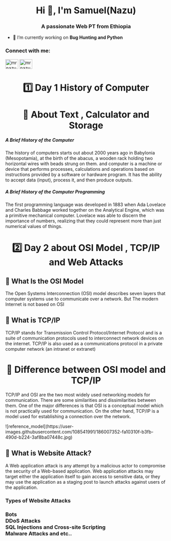 <h1 align="center">Hi 👋, I'm Samuel(Nazu)</h1>
<h3 align="center">A passionate Web PT from Ethiopia</h3>

- 🔭 I’m currently working on **Bug Hunting and Python**

<h3 align="left">Connect with me:</h3>
<p align="left">
<a href="https://twitter.com/mrnazu_" target="blank"><img align="center" src="https://raw.githubusercontent.com/rahuldkjain/github-profile-readme-generator/master/src/images/icons/Social/twitter.svg" alt="mrnazu_" height="30" width="40" /></a>
<a href="https://instagram.com/mrnazu" target="blank"><img align="center" src="https://raw.githubusercontent.com/rahuldkjain/github-profile-readme-generator/master/src/images/icons/Social/instagram.svg" alt="mrnazu" height="30" width="40" /></a>
</p>


<h1 align="center">1️⃣ Day 1 History of Computer</h1>

<h1 align="center">🛑 About Text , Calculator and Storage</h1>
<h5>A Brief History of the Computer</h5>

<p>The history of computers starts out about 2000 years ago in Babylonia (Mesopotamia), at the
birth of the abacus, a wooden rack holding two horizontal wires with beads strung on them.
and computer is a machine or device that performs processes, calculations and operations based on instructions provided by a software or hardware program. It has the ability to accept data (input), process it, and then produce outputs.</p>

<h5>A Brief History of the Computer Programming</h5>

<p>The first programming language was developed in 1883 when Ada Lovelace and Charles Babbage worked together on the Analytical Engine, which was a primitive mechanical computer. Lovelace was able to discern the importance of numbers, realizing that they could represent more than just numerical values of things.</p>

<h1 align="center">2️⃣ Day 2 about OSI Model , TCP/IP and Web Attacks </h1>

<h2>🛑 What Is the OSI Model</h2>
<p>The Open Systems Interconnection (OSI) model describes seven layers that computer systems use to communicate over a network.
But The modern Internet is not based on OSI</p>

<h2>🛑 What is TCP/IP</h2>
<p>TCP/IP stands for Transmission Control Protocol/Internet Protocol and is a suite of communication protocols used to interconnect network devices on the internet. TCP/IP is also used as a communications protocol in a private computer network (an intranet or extranet)</p>

<h1 align="center">🛑 Difference between OSI model and TCP/IP</h1>
<p>TCP/IP and OSI are the two most widely used networking models for communication. There are some similarities and dissimilarities between them. One of the major differences is that OSI is a conceptual model which is not practically used for communication. On the other hand, TCP/IP is a model used for establishing a connection over the network.</p>
![reference_model](https://user-images.githubusercontent.com/108541991/186007352-fa10310f-b3fb-490d-b224-3af8ba07448c.jpg)

<h2>🛑 What is Website Attack?</h2>
<p>A Web application attack is any attempt by a malicious actor to compromise the security of a Web-based application. Web application attacks may target either the application itself to gain access to sensitive data, or they may use the application as a staging post to launch attacks against users of the application.</P>
<h3>Types of Website Attacks<h3>
<p>Bots<br>
DDoS Attacks<br>
SQL Injections and Cross-site Scripting<br>
Malware Attacks and etc..</p>


